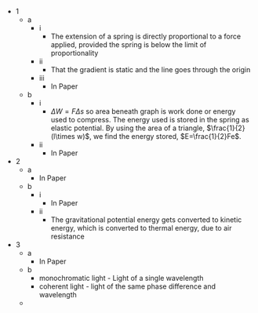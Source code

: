 - 1
	- a
		- i
			- The extension of a spring is directly proportional to a force applied, provided the spring is below the limit of proportionality
		- ii
			- That the gradient is static and the line goes through the origin
		- iii
			- In Paper
	- b
		- i
			- $\Delta W = F\Delta s$ so area beneath graph is work done or energy used to compress. The energy used is stored in the spring as elastic potential. By using the area of a triangle, $\frac{1}{2}(l\times w)$, we find the energy stored, $E=\frac{1}{2}Fe$.
		- ii
			- In Paper
- 2
	- a
		- In Paper
	- b
		- i
			- In Paper
		- ii
			- The gravitational potential energy gets converted to kinetic energy, which is converted to thermal energy, due to air resistance
- 3
	- a
		- In Paper
	- b
		- monochromatic light - Light of a single wavelength
		- coherent light - light of the same phase difference and wavelength
	- 